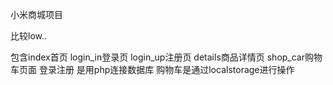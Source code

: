 小米商城项目

比较low..

包含index首页  login_in登录页 login_up注册页 details商品详情页 shop_car购物车页面
登录注册 是用php连接数据库 购物车是通过localstorage进行操作


















